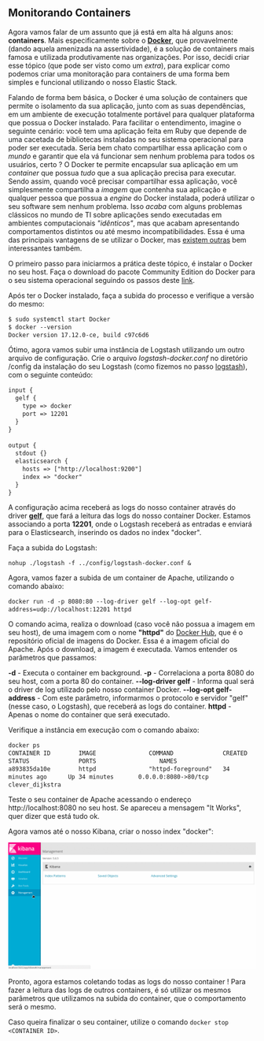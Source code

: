 ## Monitorando Containers

Agora vamos falar de um assunto que já está em alta há alguns anos: __containers__. Mais especificamente sobre o __[Docker](https://www.docker.com/)__, que provavelmente (dando aquela amenizada na assertividade), é a solução de containers mais famosa e utilizada produtivamente nas organizações. Por isso, decidi criar esse tópico (que pode ser visto como um _extra_), para explicar como podemos criar uma monitoração para containers de uma forma bem simples e funcional utilizando o nosso Elastic Stack.

Falando de forma bem básica, o Docker é uma solução de containers que permite o isolamento da sua aplicação, junto com as suas dependências, em um ambiente de execução totalmente portável para qualquer plataforma que possua o Docker instalado. Para facilitar o entendimento, imagine o seguinte cenário: você tem uma aplicação feita em Ruby que depende de uma cacetada de bibliotecas instaladas no seu sistema operacional para poder ser executada. Seria bem chato compartilhar essa aplicação com o _mundo_ e garantir que ela vá funcionar sem nenhum problema para todos os usuários, certo ? O Docker te permite encapsular sua aplicação em um _container_ que possua _tudo_ que a sua aplicação precisa para executar. Sendo assim, quando você precisar compartilhar essa aplicação, você simplesmente compartilha a _imagem_ que contenha sua aplicação e qualquer pessoa que possua a _engine_ do Docker instalada, poderá utilizar o seu software sem nenhum problema. Isso _acaba_ com alguns problemas clássicos no mundo de TI sobre aplicações sendo executadas em ambientes computacionais _"idênticos"_, mas que acabam apresentando comportamentos distintos ou até mesmo incompatibilidades. Essa é uma das principais vantagens de se utilizar o Docker, mas [existem outras](https://www.docker.com/what-container) bem interessantes também.

O primeiro passo para iniciarmos a prática deste tópico, é instalar o Docker no seu host. Faça o download do pacote Community Edition do Docker para o seu sistema operacional seguindo os passos deste [link](https://www.docker.com/community-edition#/download).

Após ter o Docker instalado, faça a subida do processo e verifique a versão do mesmo:

```
$ sudo systemctl start Docker
$ docker --version
Docker version 17.12.0-ce, build c97c6d6
```

Ótimo, agora vamos subir uma instância de Logstash utilizando um outro arquivo de configuração. Crie o arquivo _logstash-docker.conf_ no diretório /config da instalação do seu Logstash (como fizemos no passo [logstash](/pages/logstash.md)), com o seguinte conteúdo:

```
input {
  gelf {
    type => docker
    port => 12201
  }
}

output {
  stdout {}
  elasticsearch {
    hosts => ["http://localhost:9200"]
    index => "docker"
  }
}
```

A configuração acima receberá as logs do nosso container através do driver __[gelf](https://docs.docker.com/config/containers/logging/gelf/)__, que fará a leitura das logs do nosso container Docker. Estamos associando a porta __12201__, onde o Logstash receberá as entradas e enviará para o Elasticsearch, inserindo os dados no index "docker".

Faça a subida do Logstash:

```
nohup ./logstash -f ../config/logstash-docker.conf &
```

Agora, vamos fazer a subida de um container de Apache, utilizando o comando abaixo:

```
docker run -d -p 8080:80 --log-driver gelf --log-opt gelf-address=udp://localhost:12201 httpd
```

O comando acima, realiza o download (caso você não possua a imagem em seu host), de uma imagem com o nome __"httpd"__ do [Docker Hub](https://hub.docker.com/), que é o repositório oficial de imagens do Docker. Essa é a imagem oficial do Apache. Após o download, a imagem é executada. Vamos entender os parâmetros que passamos:

__-d__ - Executa o container em background.
__-p__ - Correlaciona a porta 8080 do seu host, com a porta 80 do container.
__--log-driver gelf__ - Informa qual será o driver de log utilizado pelo nosso container Docker.
__--log-opt gelf-address__ - Com este parâmetro, informarmos o protocolo e servidor "gelf" (nesse caso, o Logstash), que receberá as logs do container.
__httpd__ - Apenas o nome do container que será executado.

Verifique a instância em execução com o comando abaixo:

```
docker ps
CONTAINER ID        IMAGE               COMMAND              CREATED             STATUS              PORTS                  NAMES
a893835da10e        httpd               "httpd-foreground"   34 minutes ago      Up 34 minutes       0.0.0.0:8080->80/tcp   clever_dijkstra
```

Teste o seu container de Apache acessando o endereço http://localhost:8080 no seu host. Se apareceu a mensagem "It Works", quer dizer que está tudo ok.

Agora vamos até o nosso Kibana, criar o nosso index "docker":

![](/gifs/docker.gif)

Pronto, agora estamos coletando todas as logs do nosso container ! Para fazer a leitura das logs de outros containers, é só utilizar os mesmos parâmetros que utilizamos na subida do container, que o comportamento será o mesmo.

Caso queira finalizar o seu container, utilize o comando `docker stop <CONTAINER ID>`.
